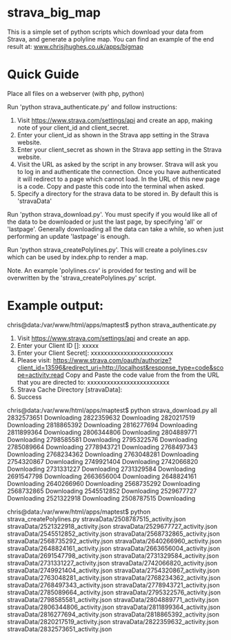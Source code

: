 # strava_big_map
This is a simple set of python scripts which download your data from Strava, and generate a polyline map.
You can find an example of the end result at: www.chrisjhughes.co.uk/apps/bigmap

# Quick Guide
Place all files on a webserver (with php, python)

Run 'python strava_authenticate.py' and follow instructions:

1. Visit https://www.strava.com/settings/api and create an app, making note of your client_id and client_secret.
2. Enter your client_id as shown in the Strava app setting in the Strava website.
3. Enter your client_secret as shown in the Strava app setting in the Strava website.
4. Visit the URL as asked by the script in any browser. Strava will ask you to log in and authenticate the connection. Once you have authenticated it will redirect to a page which cannot load. In the URL of this new page is a code. Copy and paste this code into the terminal when asked.
5. Specify a directory for the strava data to be stored in. By default this is 'stravaData'

Run 'python strava_download.py'. You must specify if you would like all of the data to be downloaded or just the last page, by specifying 'all' or 'lastpage'. Generally downloading all the data can take a while, so when just performing an update 'lastpage' is enough.

Run 'python strava_createPolylines.py'. This will create a polylines.csv which can be used by index.php to render a map.

Note. An example 'polylines.csv' is provided for testing and will be overwritten by the 'strava_createPolylines.py' script.


# Example output:

chris@data:/var/www/html/apps/maptest$ python strava_authenticate.py 
1. Visit https://www.strava.com/settings/api and create an app.
2. Enter your Client ID []: xxxxx
3. Enter your Client Secret[: xxxxxxxxxxxxxxxxxxxxxxxxx
4. Please visit:
https://www.strava.com/oauth/authorize?client_id=13596&redirect_uri=http://localhost&response_type=code&scope=activity:read
Copy and Paste the code value from the from the URL that you are directed to: xxxxxxxxxxxxxxxxxxxxxxxxx
5. Strava Cache Directory [stravaData]: 
6. Success


chris@data:/var/www/html/apps/maptest$ python strava_download.py all
2832573651 Downloading
2822359632 Downloading
2820217519 Downloading
2818865392 Downloading
2816277694 Downloading
2811899364 Downloading
2806344806 Downloading
2804889771 Downloading
2798585581 Downloading
2795322576 Downloading
2785089664 Downloading
2778943721 Downloading
2768497343 Downloading
2768234362 Downloading
2763048281 Downloading
2754320867 Downloading
2749921404 Downloading
2742066820 Downloading
2731331227 Downloading
2731329584 Downloading
2691547798 Downloading
2663656004 Downloading
2648824161 Downloading
2640266960 Downloading
2568735292 Downloading
2568732865 Downloading
2545512852 Downloading
2529677727 Downloading
2521322918 Downloading
2508787515 Downloading


chris@data:/var/www/html/apps/maptest$ python strava_createPolylines.py 
stravaData/2508787515_activity.json
stravaData/2521322918_activity.json
stravaData/2529677727_activity.json
stravaData/2545512852_activity.json
stravaData/2568732865_activity.json
stravaData/2568735292_activity.json
stravaData/2640266960_activity.json
stravaData/2648824161_activity.json
stravaData/2663656004_activity.json
stravaData/2691547798_activity.json
stravaData/2731329584_activity.json
stravaData/2731331227_activity.json
stravaData/2742066820_activity.json
stravaData/2749921404_activity.json
stravaData/2754320867_activity.json
stravaData/2763048281_activity.json
stravaData/2768234362_activity.json
stravaData/2768497343_activity.json
stravaData/2778943721_activity.json
stravaData/2785089664_activity.json
stravaData/2795322576_activity.json
stravaData/2798585581_activity.json
stravaData/2804889771_activity.json
stravaData/2806344806_activity.json
stravaData/2811899364_activity.json
stravaData/2816277694_activity.json
stravaData/2818865392_activity.json
stravaData/2820217519_activity.json
stravaData/2822359632_activity.json
stravaData/2832573651_activity.json
